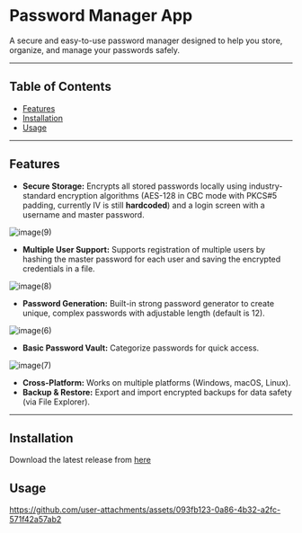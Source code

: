 # Password Manager App

A secure and easy-to-use password manager designed to help you store, organize, and manage your passwords safely.

---

## Table of Contents

- [Features](#features)  
- [Installation](#installation)  
- [Usage](#usage)  

---

## Features

- **Secure Storage:** Encrypts all stored passwords locally using industry-standard encryption algorithms (AES-128 in CBC mode with PKCS#5 padding, currently IV is still **hardcoded**) and a login screen with a username and master password.

![image(9)](https://github.com/user-attachments/assets/54a324f9-8c8b-4aab-97ce-1e7216f0362b)

- **Multiple User Support:** Supports registration of multiple users by hashing the master password for each user and saving the encrypted credentials in a file.

![image(8)](https://github.com/user-attachments/assets/a7ce0edc-24fd-4f74-8e18-f895585c75b3)

- **Password Generation:** Built-in strong password generator to create unique, complex passwords with adjustable length (default is 12).

![image(6)](https://github.com/user-attachments/assets/0a99c28f-9fed-40a8-905f-d5756240c6cf)

- **Basic Password Vault:** Categorize passwords for quick access.

![image(7)](https://github.com/user-attachments/assets/2bcb5f93-257b-48a9-8fd8-ebe8ab0faff1)

- **Cross-Platform:** Works on multiple platforms (Windows, macOS, Linux).  
- **Backup & Restore:** Export and import encrypted backups for data safety (via File Explorer).  

---

## Installation

Download the latest release from [here](https://github.com/zoLovro/PasswordManager/releases/tag/Release)

## Usage

https://github.com/user-attachments/assets/093fb123-0a86-4b32-a2fc-571f42a57ab2
